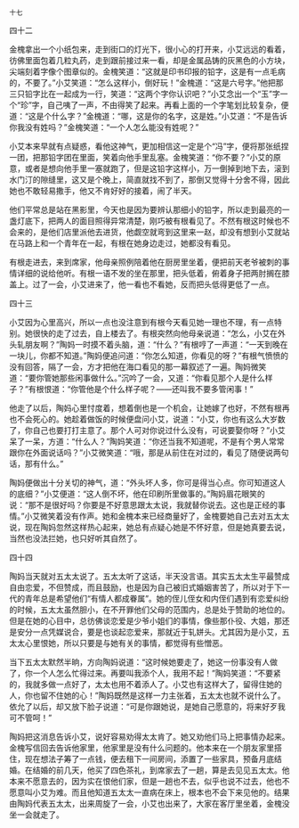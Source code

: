     十七 

   四十二

   金槐拿出一个小纸包来，走到街口的灯光下，很小心的打开来，小艾远远的看着，彷佛里面包着几粒丸药，走到跟前接过来一看，却是金属品铸的灰黑色的小方块，尖端刻着字像个图章似的。金槐笑道：“这就是印书印报的铅字，这是有一点毛病的，不要了。”小艾笑道：“怎么这样小，倒好玩！”金槐道：“这是六号字。”他把那三只铅字比在一起成为一行，笑道：“这两个字你认识吧？”小艾念出一个“玉”字一个“珍”字，自己咦了一声，不由得笑了起来。再看上面的一个字笔划比较复杂，便道：“这是个什么字？”金槐道：“哪，这是你的名字，这是姓。”小艾道：“不是告诉你我没有姓吗？”金槐笑道：“一个人怎么能没有姓呢？”

   小艾本来早就有点疑惑，看他这神气，更加相信这一定是个“冯”字，便将那张纸捏一团，把那铅字团在里面，笑着向他手里乱塞。金槐笑道：“你不要？”小艾的原意，或者是想向他手里一塞就跑了，但是这铅字这样小，万一倒掉到地下去，滚到水门汀的隙缝里，这又是个晚上，简直就找不到了，那倒又觉得十分舍不得，因此她也不敢轻易撒手，他又不肯好好的接着，闹了半天。

   他们平常总是站在黑影里，今天也是因为要辨认那细小的铅字，所以走到最亮的一盏灯底下，把两人的面目照得异常清楚，刚巧被有根看见了。不然有根这时候也不会来的，是他们店里派他去进货，他觑空就弯到这里来一赵，却没有想到小艾就站在马路上和一个青年在一起，有根在她身边走过，她都没有看见。

   有根走进去，来到席家，他母亲照例陪着他在厨房里坐着，便把前天老爷被刺的事情详细的说给他听。有根一语不发的坐在那里，把头低着，俯着身子把两肘搁在膝盖上。过了一会，小艾进来了，他一看也不看她，反而把头低得更低了一点。

   四十三

   小艾因为心里高兴，所以一点也没注意到有根今天看见她一理也不理，有一点特别。她很快的走了过去，自上楼去了。有根突然向他母亲说道：“怎么，小艾在外头轧朋友啊？”陶妈一时摸不着头脑，道：“什么？”有根哼了一声道：“一天到晚在一块儿，你都不知道。”陶妈便追问道：“你怎么知道，你看见的呀？”有根气愤愤的没有回答，隔了一会，方才把他在海口看见的那一幕叙述了一遍。陶妈微笑道：“要你管她那些闲事做什么。”沉吟了一会，又道：“你看见那个人是什么样子？”有根恨道：“你管他是个什么样子呢？——还叫我不要多管闲事！”

   他走了以后，陶妈心里忖度着，想着倒也是一个机会，让她嫁了也好，不然有根再也不会死心的。她趁着做饭的时候便盘问小艾，说道：“小艾，你也有这么大岁数了，你自己也要打打主意了。那个人可对你说过什么没有，可说要娶你呀？”小艾呆了一呆，方道：“什么人？”陶妈笑道：“你还当我不知道呢，不是有个男人常常跟你在外面说话吗？”小艾微笑道：“哦，那是从前住在对过的，看见了随便说两句话，那有什么。”

   陶妈便做出十分关切的神气，道：“外头坏人多，你可是得当心点。你可知道这人的底细？”小艾便道：“这人倒不坏，他在印刷所里做事的。”陶妈眉花眼笑的说：“那不是很好吗？你要是不好意思跟太太说，我就替你说去。这也是正经的事情。”小艾微笑着没有作声。她和金槐本来已经商量好了，金槐要她自己去对五太太说，现在陶妈忽然这样热心起来，她总有点疑心她是不怀好意，但是她真要去说，当然也没法拦她，也只好听其自然了。

   四十四

   陶妈当天就对五太太说了。五太太听了这话，半天没言语。其实五太太生平最赞成自由恋爱，不但赞成，而且鼓励，也是因为自己被旧式婚姻害苦了，所以对于下一代的青年总是希望他们“有情人都成眷属”。她的侄儿侄女和内侄们遇到有恋爱纠纷的时候，五太太虽然胆小，在不开罪他们父母的范围内，总是处于赞助的地位的。但是在她的心目中，总彷佛谈恋爱是少爷小姐们的事情，像些那仆役、大姐，那还是安分一点凭媒说合，要是也谈起恋爱来，那就近于轧姘头。尤其因为是小艾，五太太心里恨她，所以只要是与她有关的事情，都觉得有些憎恶。

   当下五太太默然半晌，方向陶妈说道：“这时候她要走了，她这一份事没有人做了，你一个人怎么忙得过来。再要叫我添个人，我用不起！”陶妈笑道：“不要紧的，我就多做一点好了，太太也用不着添人了。小艾也有这样大了，留得住她的人，你也留不住她的心！”陶妈既然是这样一力主张着，五太太也就不说什么了。依允了以后，却又放下脸子说道：“可是你跟她说，是她自己愿意的，将来好歹我可不管呵！”

   陶妈把这消息告诉小艾，说好容易劝得太太肯了。她又劝他们马上把事情办起来。金槐写信回去告诉他家里，他家里是没有什么问题的。他本来在一个朋友家里搭住，现在想法子筹了一点钱，便去租下一间房间，添置了一些家具，预备月底结婚。在结婚的前几天，他买了四色茶礼，到席家去了一趟，算是去见见五太太。他本来不愿意去的，因为实在恨他们家，但是一趟也不去，似乎也说不过去，他也不愿意叫小艾为难。而且他知道五太太一直病在床上，根本也不会下来见他的。结果由陶妈代表五太太，出来周旋了一会，小艾也出来了，大家在客厅里坐着，金槐没坐一会就走了。


